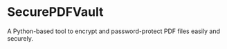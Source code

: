 # SecurePDFVault
A Python-based tool to encrypt and password-protect PDF files easily and securely.
